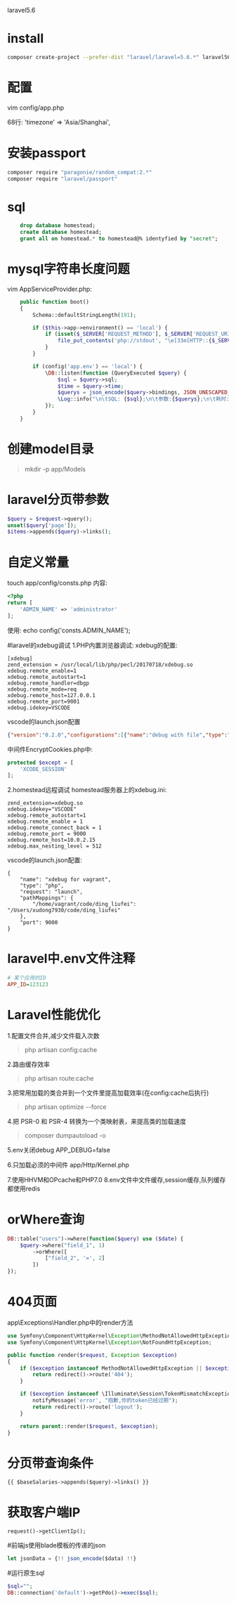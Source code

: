 laravel5.6


# install
```bash
composer create-project --prefer-dist "laravel/laravel=5.6.*" laravel56
```

# 配置
vim config/app.php

68行: 'timezone' => 'Asia/Shanghai',


# 安装passport
```bash
composer require "paragonie/random_compat:2.*"
composer require "laravel/passport"
```

# sql
```sql
    drop database homestead;
    create database homestead;
    grant all on homestead.* to homestead@% identyfied by "secret";
```

# mysql字符串长度问题
vim AppServiceProvider.php:

```php
    public function boot()
    {
        Schema::defaultStringLength(191);

        if ($this->app->environment() == 'local') {
            if (isset($_SERVER['REQUEST_METHOD'], $_SERVER['REQUEST_URI'])) {
                file_put_contents('php://stdout', "\e[33m[HTTP::{$_SERVER['REQUEST_METHOD']}] \e[0m{$_SERVER['REQUEST_URI']}\n");
            }
        }

        if (config('app.env') == 'local') {
            \DB::listen(function (QueryExecuted $query) {
                $sql = $query->sql;
                $time = $query->time;
                $querys = json_encode($query->bindings, JSON_UNESCAPED_UNICODE);
                \Log::info("\n\tSQL: {$sql};\n\t参数:{$querys};\n\t耗时: {$time}ms\n");
            });
        }
    }
```


# 创建model目录  
> mkdir -p app/Models


# laravel分页带参数
```php
$query = $request->query();
unset($query['page']);
$items->appends($query)->links();
```

# 自定义常量
touch app/config/consts.php 内容:
```php
<?php
return [
    'ADMIN_NAME' => 'administrator'
];
```

使用: echo config('consts.ADMIN_NAME');


#laravel的xdebug调试
1.PHP内置浏览器调试:
xdebug的配置:
```
[xdebug]
zend_extension = /usr/local/lib/php/pecl/20170718/xdebug.so
xdebug.remote_enable=1
xdebug.remote_autostart=1
xdebug.remote_handler=dbgp
xdebug.remote_mode=req
xdebug.remote_host=127.0.0.1
xdebug.remote_port=9001
xdebug.idekey=VSCODE
```

vscode的launch.json配置
```json
{"version":"0.2.0","configurations":[{"name":"debug with file","type":"php","request":"launch","program":"${file}","cwd":"${fileDirname}","port":9001},{"name":"debug with vagrant","type":"php","request":"launch","pathMappings":{"/home/vagrant/code/ding_liufei":"/Users/xudong7930/code/ding_liufei"},"port":9000},{"name":"debug with buildin server","type":"php","request":"launch","port":9001}]}
```

中间件EncryptCookies.php中:
```php
protected $except = [
    'XCODE_SESSION'
];
```

2.homestead远程调试
homestead服务器上的xdebug.ini:
```
zend_extension=xdebug.so
xdebug.idekey="VSCODE"
xdebug.remote_autostart=1
xdebug.remote_enable = 1
xdebug.remote_connect_back = 1
xdebug.remote_port = 9000
xdebug.remote_host=10.0.2.15
xdebug.max_nesting_level = 512
```

vscode的launch.json配置:
```
{
    "name": "xdebug for vagrant",
    "type": "php",
    "request": "launch",
    "pathMappings": {
        "/home/vagrant/code/ding_liufei": "/Users/xudong7930/code/ding_liufei"
    },  
    "port": 9000
}
```

# laravel中.env文件注释
```ini
# 某个应用的ID
APP_ID=123123
```

# Laravel性能优化
1.配置文件合并,减少文件载入次数
> php artisan config:cache

2.路由缓存效率
> php artisan route:cache

3.把常用加载的类合并到一个文件里提高加载效率(在config:cache后执行)
> php artisan optimize --force

4.把 PSR-0 和 PSR-4 转换为一个类映射表，来提高类的加载速度
> composer dumpautoload -o

5.env关闭debug
APP_DEBUG=false

6.只加载必须的中间件
app/Http/Kernel.php

7.使用HHVM和OPcache和PHP7.0
8.env文件中文件缓存,session缓存,队列缓存都使用redis

# orWhere查询
```php
DB::table("users")->where(function($query) use ($date) {
    $query->where("field_1", 1)
        ->orWhere([
            ["field_2", '=', 2]
        ])
});
```


# 404页面
app\Exceptions\Handler.php中的render方法
```php
use Symfony\Component\HttpKernel\Exception\MethodNotAllowedHttpException;
use Symfony\Component\HttpKernel\Exception\NotFoundHttpException;

public function render($request, Exception $exception)
{
    if ($exception instanceof MethodNotAllowedHttpException || $exception instanceof NotFoundHttpException) {
        return redirect()->route('404');
    }

    if ($exception instanceof \Illuminate\Session\TokenMismatchException) {
        notifyMessage('error', "抱歉,你的token已经过期");
        return redirect()->route('logout');
    }

    return parent::render($request, $exception);
}
```


# 分页带查询条件
```
{{ $baseSalaries->appends($query)->links() }}
```

# 获取客户端IP
```
request()->getClientIp();
```

#前端js使用blade模板的传递的json
```js
let jsonData = {!! json_encode($data) !!}
```

#运行原生sql
```php
$sql="";
DB::connection('default')->getPdo()->exec($sql);
```